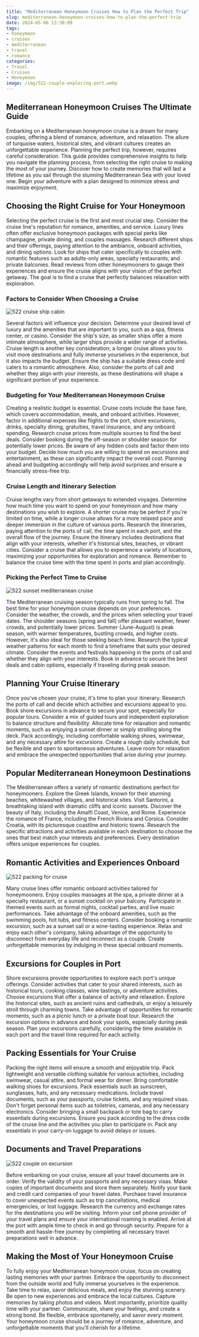 ```yaml
---
title: "Mediterranean Honeymoon Cruises How to Plan the Perfect Trip"
slug: mediterranean-honeymoon-cruises-how-to-plan-the-perfect-trip
date: 2024-05-06 13:30:09
tags:
- honeymoon
- cruises
- mediterranean
- travel
- romance
categories:
- Travel
- Cruises
- Honeymoon
image: /img/522-couple-exploring-port.webp 
---
```

## Mediterranean Honeymoon Cruises The Ultimate Guide

Embarking on a Mediterranean honeymoon cruise is a dream for many couples, offering a blend of romance, adventure, and relaxation. The allure of turquoise waters, historical sites, and vibrant cultures creates an unforgettable experience. Planning the perfect trip, however, requires careful consideration. This guide provides comprehensive insights to help you navigate the planning process, from selecting the right cruise to making the most of your journey. Discover how to create memories that will last a lifetime as you sail through the stunning Mediterranean Sea with your loved one. Begin your adventure with a plan designed to minimize stress and maximize enjoyment.

## Choosing the Right Cruise for Your Honeymoon

Selecting the perfect cruise is the first and most crucial step. Consider the cruise line's reputation for romance, amenities, and service. Luxury lines often offer exclusive honeymoon packages with special perks like champagne, private dining, and couples massages. Research different ships and their offerings, paying attention to the ambiance, onboard activities, and dining options. Look for ships that cater specifically to couples with romantic features such as adults-only areas, specialty restaurants, and private balconies. Read reviews from other honeymooners to gauge their experiences and ensure the cruise aligns with your vision of the perfect getaway. The goal is to find a cruise that perfectly balances relaxation with exploration.

### Factors to Consider When Choosing a Cruise

![522 cruise ship cabin](/img/522-cruise-ship-cabin.webp)

Several factors will influence your decision. Determine your desired level of luxury and the amenities that are important to you, such as a spa, fitness center, or casino. Consider the ship's size, as smaller ships offer a more intimate atmosphere, while larger ships provide a wider range of activities. Cruise length is another key consideration; a longer cruise allows you to visit more destinations and fully immerse yourselves in the experience, but it also impacts the budget. Ensure the ship has a suitable dress code and caters to a romantic atmosphere. Also, consider the ports of call and whether they align with your interests, as these destinations will shape a significant portion of your experience. 

### Budgeting for Your Mediterranean Honeymoon Cruise

Creating a realistic budget is essential. Cruise costs include the base fare, which covers accommodation, meals, and onboard activities. However, factor in additional expenses like flights to the port, shore excursions, drinks, specialty dining, gratuities, travel insurance, and any onboard spending. Research cruise prices from multiple sources to find the best deals. Consider booking during the off-season or shoulder season for potentially lower prices. Be aware of any hidden costs and factor them into your budget. Decide how much you are willing to spend on excursions and entertainment, as these can significantly impact the overall cost. Planning ahead and budgeting accordingly will help avoid surprises and ensure a financially stress-free trip.

### Cruise Length and Itinerary Selection

Cruise lengths vary from short getaways to extended voyages. Determine how much time you want to spend on your honeymoon and how many destinations you wish to explore. A shorter cruise may be perfect if you're limited on time, while a longer cruise allows for a more relaxed pace and deeper immersion in the culture of various ports. Research the itineraries, paying attention to the ports of call, the time spent in each port, and the overall flow of the journey. Ensure the itinerary includes destinations that align with your interests, whether it's historical sites, beaches, or vibrant cities. Consider a cruise that allows you to experience a variety of locations, maximizing your opportunities for exploration and romance. Remember to balance the cruise time with the time spent in ports and plan accordingly.

### Picking the Perfect Time to Cruise

![522 sunset mediterranean cruise](/img/522-sunset-mediterranean-cruise.webp)

The Mediterranean cruising season typically runs from spring to fall. The best time for your honeymoon cruise depends on your preferences. Consider the weather, the crowds, and the prices when selecting your travel dates. The shoulder seasons (spring and fall) offer pleasant weather, fewer crowds, and potentially lower prices. Summer (June-August) is peak season, with warmer temperatures, bustling crowds, and higher costs. However, it's also ideal for those seeking beach time. Research the typical weather patterns for each month to find a timeframe that suits your desired climate. Consider the events and festivals happening in the ports of call and whether they align with your interests. Book in advance to secure the best deals and cabin options, especially if traveling during peak season.

## Planning Your Cruise Itinerary

Once you've chosen your cruise, it's time to plan your itinerary. Research the ports of call and decide which activities and excursions appeal to you. Book shore excursions in advance to secure your spot, especially for popular tours. Consider a mix of guided tours and independent exploration to balance structure and flexibility. Allocate time for relaxation and romantic moments, such as enjoying a sunset dinner or simply strolling along the deck. Pack accordingly, including comfortable walking shoes, swimwear, and any necessary attire for excursions. Create a rough daily schedule, but be flexible and open to spontaneous adventures. Leave room for relaxation and embrace the unexpected opportunities that arise during your journey.

## Popular Mediterranean Honeymoon Destinations

The Mediterranean offers a variety of romantic destinations perfect for honeymooners. Explore the Greek Islands, known for their stunning beaches, whitewashed villages, and historical sites. Visit Santorini, a breathtaking island with dramatic cliffs and iconic sunsets. Discover the beauty of Italy, including the Amalfi Coast, Venice, and Rome. Experience the romance of France, including the French Riviera and Corsica. Consider Croatia, with its picturesque coastline and historic towns. Research the specific attractions and activities available in each destination to choose the ones that best match your interests and preferences. Every destination offers unique experiences for couples.

## Romantic Activities and Experiences Onboard

![522 packing for cruise](/img/522-packing-for-cruise.webp)

Many cruise lines offer romantic onboard activities tailored for honeymooners. Enjoy couples massages at the spa, a private dinner at a specialty restaurant, or a sunset cocktail on your balcony. Participate in themed events such as formal nights, cocktail parties, and live music performances. Take advantage of the onboard amenities, such as the swimming pools, hot tubs, and fitness centers. Consider booking a romantic excursion, such as a sunset sail or a wine-tasting experience. Relax and enjoy each other's company, taking advantage of the opportunity to disconnect from everyday life and reconnect as a couple. Create unforgettable memories by indulging in these special onboard moments.

## Excursions for Couples in Port

Shore excursions provide opportunities to explore each port's unique offerings. Consider activities that cater to your shared interests, such as historical tours, cooking classes, wine tastings, or adventure activities. Choose excursions that offer a balance of activity and relaxation. Explore the historical sites, such as ancient ruins and cathedrals, or enjoy a leisurely stroll through charming towns. Take advantage of opportunities for romantic moments, such as a picnic lunch or a private boat tour. Research the excursion options in advance and book your spots, especially during peak season. Plan your excursions carefully, considering the time available in each port and the travel time required for each activity.

## Packing Essentials for Your Cruise

Packing the right items will ensure a smooth and enjoyable trip. Pack lightweight and versatile clothing suitable for various activities, including swimwear, casual attire, and formal wear for dinner. Bring comfortable walking shoes for excursions. Pack essentials such as sunscreen, sunglasses, hats, and any necessary medications. Include travel documents, such as your passports, cruise tickets, and any required visas. Don't forget personal items such as toiletries, cameras, and any necessary electronics. Consider bringing a small backpack or tote bag to carry essentials during excursions. Ensure you pack according to the dress code of the cruise line and the activities you plan to participate in. Pack any essentials in your carry-on luggage to avoid delays or issues.

## Documents and Travel Preparations

![522 couple on excursion](/img/522-couple-on-excursion.webp)

Before embarking on your cruise, ensure all your travel documents are in order. Verify the validity of your passports and any necessary visas. Make copies of important documents and store them separately. Notify your bank and credit card companies of your travel dates. Purchase travel insurance to cover unexpected events such as trip cancellations, medical emergencies, or lost luggage. Research the currency and exchange rates for the destinations you will be visiting. Inform your cell phone provider of your travel plans and ensure your international roaming is enabled. Arrive at the port with ample time to check in and go through security. Prepare for a smooth and hassle-free journey by completing all necessary travel preparations well in advance.

## Making the Most of Your Honeymoon Cruise

To fully enjoy your Mediterranean honeymoon cruise, focus on creating lasting memories with your partner. Embrace the opportunity to disconnect from the outside world and fully immerse yourselves in the experience. Take time to relax, savor delicious meals, and enjoy the stunning scenery. Be open to new experiences and embrace the local cultures. Capture memories by taking photos and videos. Most importantly, prioritize quality time with your partner. Communicate, share your feelings, and create a strong bond. Be flexible, embrace spontaneity, and savor every moment. Your honeymoon cruise should be a journey of romance, adventure, and unforgettable moments that you'll cherish for a lifetime.


